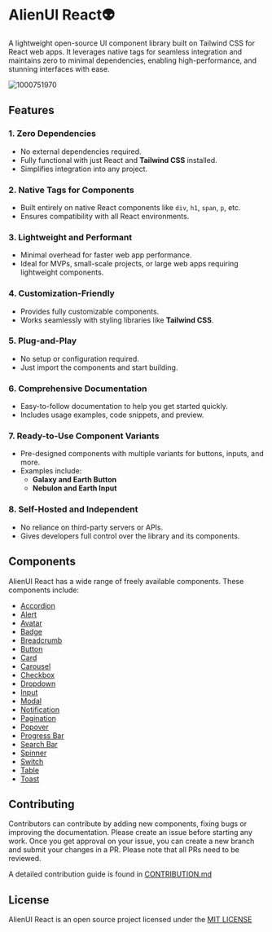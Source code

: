 # AlienUI React👽

A lightweight open-source UI component library built on Tailwind CSS for React web apps. It leverages native tags for seamless integration and maintains zero to minimal dependencies, enabling high-performance, and stunning interfaces with ease.

![1000751970](https://github.com/user-attachments/assets/bbe896b6-a3d7-492b-9b41-8b731eb49c10)

## Features

### **1. Zero Dependencies**

- No external dependencies required.
- Fully functional with just React and **Tailwind CSS** installed.
- Simplifies integration into any project.

### **2. Native Tags for Components**

- Built entirely on native React components like `div`, `h1`, `span`, `p`, etc.
- Ensures compatibility with all React environments.

### **3. Lightweight and Performant**

- Minimal overhead for faster web app performance.
- Ideal for MVPs, small-scale projects, or large web apps requiring lightweight components.

### **4. Customization-Friendly**

- Provides fully customizable components.
- Works seamlessly with styling libraries like **Tailwind CSS**.

### **5. Plug-and-Play**

- No setup or configuration required.
- Just import the components and start building.

### **6. Comprehensive Documentation**

- Easy-to-follow documentation to help you get started quickly.
- Includes usage examples, code snippets, and preview.

### **7. Ready-to-Use Component Variants**

- Pre-designed components with multiple variants for buttons, inputs, and more.
- Examples include:
  - **Galaxy and Earth Button**
  - **Nebulon and Earth Input**

### **8. Self-Hosted and Independent**

- No reliance on third-party servers or APIs.
- Gives developers full control over the library and its components.

## Components

AlienUI React has a wide range of freely available components. These components include:

- [Accordion](https://alienui-react.vercel.app/compdetails/Accordion)
- [Alert](https://alienui-react.vercel.app/compdetails/Alert)
- [Avatar](https://alienui-react.vercel.app/compdetails/Avatar)
- [Badge](https://alienui-react.vercel.app/compdetails/Badge)
- [Breadcrumb](https://alienui-react.vercel.app/compdetails/Breadcrumb)
- [Button](https://alienui-react.vercel.app/compdetails/Button)
- [Card](https://alienui-react.vercel.app/compdetails/Card)
- [Carousel](https://alienui-react.vercel.app/compdetails/Carousel)
- [Checkbox](https://alienui-react.vercel.app/compdetails/Checkbox)
- [Dropdown](https://alienui-react.vercel.app/compdetails/Dropdown)
- [Input](https://alienui-react.vercel.app/compdetails/Input)
- [Modal](https://alienui-react.vercel.app/compdetails/Modal)
- [Notification](https://alienui-react.vercel.app/compdetails/Notification)
- [Pagination](https://alienui-react.vercel.app/compdetails/Pagination)
- [Popover](https://alienui-react.vercel.app/compdetails/Popover)
- [Progress Bar](https://alienui-react.vercel.app/compdetails/Progress)
- [Search Bar](https://alienui-react.vercel.app/compdetails/Search)
- [Spinner](https://alienui-react.vercel.app/compdetails/Spinner)
- [Switch](https://alienui-react.vercel.app/compdetails/Switch)
- [Table](https://alienui-react.vercel.app/compdetails/Table)
- [Toast](https://alienui-react.vercel.app/compdetails/Toast)

## Contributing

Contributors can contribute by adding new components, fixing bugs or improving the documentation. Please create an issue before starting any work. Once you get approval on your issue, you can create a new branch and submit your changes in a PR. Please note that all PRs need to be reviewed.

A detailed contribution guide is found in [CONTRIBUTION.md](https://github.com/khaymanii/AlienUI-React/blob/main/CONTRIBUTION.md)

## License

AlienUI React is an open source project licensed under the [MIT LICENSE](https://github.com/khaymanii/AlienUI-React/blob/main/LICENSE)
